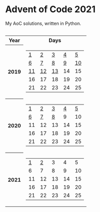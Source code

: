 # Advent of Code 2021
My AoC solutions, written in Python.

<center>
<!--  -->
<table style="display: inline-block;">
    <tr>
        <th>Year</th>
        <th>Days</th>
    </tr>
    <tr>
        <th>2019</th>
        <td>
            <table>
            <tr>
                <td><a href=2019+"/"+day02>1</td>
                <td><a href=2019+"/"+day03>2</td>
                <td><a href=2019+"/"+day04>3</td>
                <td><a href=2019+"/"+day05>4</td>
                <td><a href=2019+"/"+day06>5</td>
                </tr>
            <tr>
                <td><a href=2019+"/"+day07>6</td>
                <td><a href=2019+"/"+day08>7</td>
                <td><a href=2019+"/"+day09>8</td>
                <td><a href=2019+"/"+day10>9</td>
                <td><a href=2019+"/"+day11>10</td>
                </tr>
            <tr>
                <td><a href=2019+"/"+day12>11</td>
                <td><a href=2019+"/"+day13>12</td>
                <td><a href=2019+"/"+day14>13</td>
                <td>14</td>
                <td>15</td>
                </tr>
            <tr>
                <td>16</td>
                <td>17</td>
                <td>18</td>
                <td>19</td>
                <td>20</td>
                </tr>
            <tr>
                <td>21</td>
                <td>22</td>
                <td>23</td>
                <td>24</td>
                <td>25</td>
                </tr>
            </table>
        </td>
    </tr>
    <tr>
        <th>2020</th>
        <td>
            <table>
            <tr>
                <td><a href=2020+"/"+day02>1</td>
                <td><a href=2020+"/"+day03>2</td>
                <td><a href=2020+"/"+day04>3</td>
                <td><a href=2020+"/"+day05>4</td>
                <td><a href=2020+"/"+day06>5</td>
                </tr>
            <tr>
                <td><a href=2020+"/"+day07>6</td>
                <td><a href=2020+"/"+day08>7</td>
                <td><a href=2020+"/"+day09>8</td>
                <td>9</td>
                <td>10</td>
                </tr>
            <tr>
                <td>11</td>
                <td>12</td>
                <td>13</td>
                <td>14</td>
                <td>15</td>
                </tr>
            <tr>
                <td>16</td>
                <td>17</td>
                <td>18</td>
                <td>19</td>
                <td>20</td>
                </tr>
            <tr>
                <td>21</td>
                <td>22</td>
                <td>23</td>
                <td>24</td>
                <td>25</td>
                </tr>
            </table>
        </td>
    </tr>
    <tr>
        <th>2021</th>
        <td>
            <table>
            <tr>
                <td><a href=2021+"/"+day02>1</td>
                <td><a href=2021+"/"+day03>2</td>
                <td>3</td>
                <td>4</td>
                <td>5</td>
                </tr>
            <tr>
                <td>6</td>
                <td>7</td>
                <td>8</td>
                <td>9</td>
                <td>10</td>
                </tr>
            <tr>
                <td>11</td>
                <td>12</td>
                <td>13</td>
                <td>14</td>
                <td>15</td>
                </tr>
            <tr>
                <td>16</td>
                <td>17</td>
                <td>18</td>
                <td>19</td>
                <td>20</td>
                </tr>
            <tr>
                <td>21</td>
                <td>22</td>
                <td>23</td>
                <td>24</td>
                <td>25</td>
                </tr>
            </table>
        </td>
    </tr>
    </table>
</center>